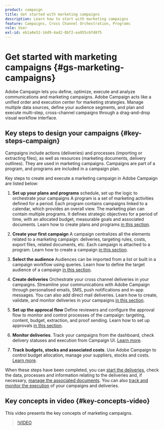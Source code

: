```yaml
---
product: campaign
title: Get started with marketing campaigns
description: Learn how to start with marketing campaigns
feature: Campaigns, Cross Channel Orchestration, Programs
role: User
exl-id: eb1a0e52-14d9-4ad2-8bf2-ea955c6fd0f5
---
```

# Get started with marketing campaigns {#gs-marketing-campaigns}

Adobe Campaign lets you define, optimize, execute and analyze communications and marketing campaigns. Adobe Campaign acts like a unified order and execution center for marketing strategies. Manage multiple data sources, define your audience segments, and plan and execute multi-step, cross-channel campaigns through a drag-and-drop visual workflow interface.


<!--In addition, the **Marketing Resource Management (MRM)** module lets you control marketing actions in a collaborative mode by providing complete management and real-time tracking of the tasks, budgets and marketing resources involved. The Marketing Resource Management lets you optimize and regulate the management of internal and external processes, resources and marketing campaigns, as well as third party relations (agencies, printers, etc.). For more on this, refer to [this section](about-marketing-resource-management.md).

>[!NOTE]
>
>Capabilities related to population targeting, message personalization and message delivery on the various channels are detailed in [this section](../../delivery/using/steps-about-delivery-creation-steps.md).-->


## Key steps to design your campaigns {#key-steps-campaign}

Campaigns include actions (deliveries) and processes (importing or extracting files), as well as resources (marketing documents, delivery outlines). They are used in marketing campaigns. Campaigns are part of a program, and programs are included in a campaign plan.

Key steps to create and execute a marketing campaign in Adobe Campaign are listed below:

1. **Set up your plans and programs** schedule, set up the logic to orchestrate your campaigns
    A program is a set of marketing activities defined for a period. Each program contains campaigns linked to a calendar, which provides an overall view. The marketing plan can contain multiple programs. It defines strategic objectives for a period of time, with an allocated budget, measurable goals and associated documents. Learn how to create plans and programs [in this section](marketing-campaign-create.md#create-plan-and-program).

1. **Create your first campaign**
    A campaign centralizes all the elements related to a marketing campaign: deliveries, targeting rules, costs, export files, related documents, etc. Each campaign is attached to a program. Learn how to create a campaign [in this section](marketing-campaign-create.md#create-a-campaign).

1. **Select the audience**
    Audiences can be imported from a list or built in a campaign workflow using queries. Learn how to define the target audience of a campaign [in this section](marketing-campaign-target.md#select-the-target-population).

1. **Create deliveries**
    Orchestrate your cross channel deliveries in your campaigns. Streamline your communications with Adobe Campaign through personalised emails, SMS, push notifications and in-app messages. You can also add direct mail deliveries. Learn how to create, validate, and monitor deliveries in your campaigns [in this section](marketing-campaign-deliveries.md).

1. **Set up the approcal flow**
    Define reviewers and configure the approval flow to monitor and control processes of the campaign: targeting, content, budget, extraction, and proof sending. Learn how to set up approvals [in this section](marketing-campaign-approval.md).

1. **Monitor deliveries**.
    Track your campaigns from the dashboard, check delivery statuses and execution from Campaign UI. [Learn more](marketing-campaign-monitoring.md).

1. **Track budgets, stocks and associated costs**. 
    Use Adobe Campaign to control budget allocation, manage your suppliers, stocks and costs. [Learn more](providers-stocks-and-budgets.md#create-service-providers-and-their-cost-structures).

When these steps have been completed, you can [start the deliveries](marketing-campaign-deliveries.md#start-a-delivery), check the data, processes and information relating to the deliveries and, if necessary, [manage the associated documents](marketing-campaign-deliveries.md#manage-associated-documents). You can also [track and monitor the execution](marketing-campaign-monitoring.md) of your campaigns and deliveries.


## Key concepts in video {#key-concepts-video}

This video presents the key concepts of marketing campaigns.

>[!VIDEO](https://video.tv.adobe.com/v/35131?quality=12)
